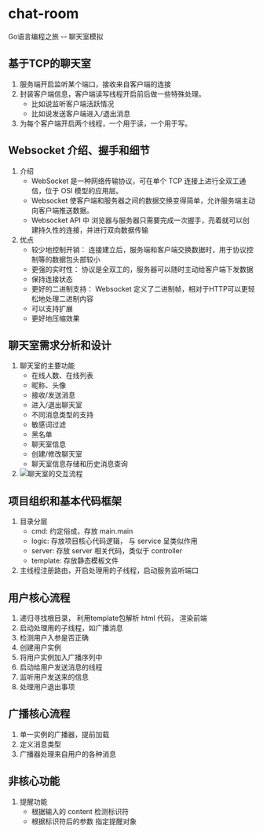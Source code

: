 # chat-room
Go语言编程之旅 -- 聊天室模拟

## 基于TCP的聊天室
1. 服务端开启监听某个端口，接收来自客户端的连接
2. 封装客户端信息，客户端读写线程开启前后做一些特殊处理。
   - 比如说监听客户端活跃情况
   - 比如说发送客户端进入/退出消息
3. 为每个客户端开启两个线程，一个用于读，一个用于写。

## Websocket 介绍、握手和细节
1. 介绍
   - WebSocket 是一种网络传输协议，可在单个 TCP 连接上进行全双工通信，位于 OSI 模型的应用层。
   - Websocket 使客户端和服务器之间的数据交换变得简单，允许服务端主动向客户端推送数据。
   - Websocket API 中 浏览器与服务器只需要完成一次握手，亮着就可以创建持久性的连接，并进行双向数据传输
2. 优点
   - 较少地控制开销： 连接建立后，服务端和客户端交换数据时，用于协议控制等的数据包头部较小
   - 更强的实时性： 协议是全双工的，服务器可以随时主动给客户端下发数据
   - 保持连接状态
   - 更好的二进制支持： Websocket 定义了二进制帧，相对于HTTP可以更轻松地处理二进制内容
   - 可以支持扩展
   - 更好地压缩效果

## 聊天室需求分析和设计
1. 聊天室的主要功能
   - 在线人数、在线列表
   - 昵称、头像
   - 接收/发送消息
   - 进入/退出聊天室
   - 不同消息类型的支持
   - 敏感词过滤
   - 黑名单
   - 聊天室信息
   - 创建/修改聊天室
   - 聊天室信息存储和历史消息查询
2. ![聊天室的交互流程](https://golang2.eddycjy.com/images/ch4/chatroom-design.png)

## 项目组织和基本代码框架
1. 目录分层
   - cmd: 约定俗成，存放 main.main
   - logic: 存放项目核心代码逻辑， 与 service 呈类似作用
   - server: 存放 server 相关代码，类似于 controller
   - template: 存放静态模板文件
2. 主线程注册路由，开启处理用的子线程，启动服务监听端口

## 用户核心流程
1. 递归寻找根目录， 利用template包解析 html 代码， 渲染前端
2. 启动处理用的子线程，如广播消息
3. 检测用户入参是否正确
4. 创建用户实例
5. 将用户实例加入广播序列中
6. 启动给用户发送消息的线程
7. 监听用户发送来的信息
8. 处理用户退出事项

## 广播核心流程
1. 单一实例的广播器，提前加载
2. 定义消息类型
3. 广播器处理来自用户的各种消息

## 非核心功能
1. 提醒功能
   - 根据输入的 content 检测标识符
   - 根据标识符后的参数 指定提醒对象